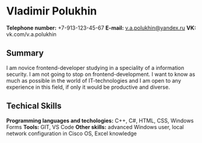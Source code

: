 # Vladimir Polukhin
**Telephone number:** +7-913-123-45-67
**E-mail:** v.a.polukhin@yandex.ru
**VK:** vk.com/v.a.polukhin
## Summary
I am novice frontend-developer studying in a speciality of a information security. I am not going to stop on frontend-development. I want to know as much as possible in the world of IT-technologies and I am open to any experience in this field, if only it would be productive and diverse.
## Techical Skills
**Programming languages and techologies:** C++, C#, HTML, CSS, Windows Forms
**Tools:** GIT, VS Code
**Other skills:** advanced Windows user, local network configuration in Cisco OS, Excel knowledge